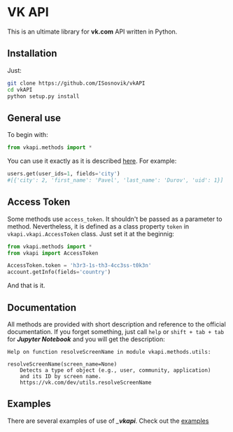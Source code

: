# VK API

This is an ultimate library for **vk.com** API written in Python.

## Installation
Just: 
```bash
git clone https://github.com/ISosnovik/vkAPI
cd vkAPI
python setup.py install
```

## General use

To begin with:

```python
from vkapi.methods import *
```

You can use it exactly as it is described [here](https://vk.com/dev/methods).
For example:

```python
users.get(user_ids=1, fields='city')
#[{'city': 2, 'first_name': 'Pavel', 'last_name': 'Durov', 'uid': 1}]
```

## Access Token

Some methods use `access_token`. It shouldn't be passed as a parameter to method. Nevertheless, it is defined as a class property `token` in `vkapi.vkapi.AccessToken` class. Just set it at the beginnig:
 
```python
from vkapi.methods import *
from vkapi import AccessToken

AccessToken.token = 'h3r3-1s-th3-4cc3ss-t0k3n'
account.getInfo(fields='country')
```
And that is it.

## Documentation

All methods are provided with short description and reference to the official documentation. If you forget something, just call `help` or `shift + tab + tab` for *__Jupyter Notebook__* and you will get the description:

```profile
Help on function resolveScreenName in module vkapi.methods.utils:

resolveScreenName(screen_name=None)
    Detects a type of object (e.g., user, community, application)
    and its ID by screen name.
    https://vk.com/dev/utils.resolveScreenName
```

## Examples
There are several examples of use of *___vkapi__*. Check out the [examples](https://github.com/ISosnovik/vkAPI/examples)
